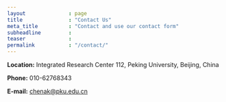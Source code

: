 ```yaml
---
layout              : page
title               : "Contact Us"
meta_title          : "Contact and use our contact form"
subheadline         : 
teaser              : 
permalink           : "/contact/"
---
```


**Location:** Integrated Research Center 112, Peking University, Beijing, China

**Phone:** 010-62768343

**E-mail:** chenak@pku.edu.cn
